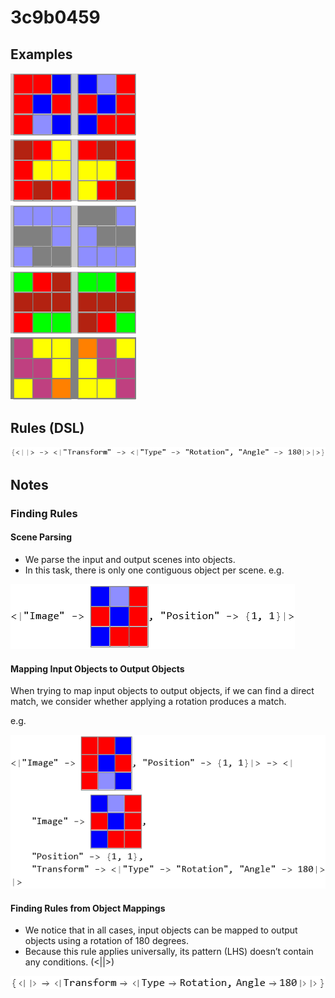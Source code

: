 # 3c9b0459

## Examples

![ARC examples for 3c9b0459](examples.png?raw=true)

## Rules (DSL)

![DSL rules for 3c9b0459](rules.png?raw=true)

## Notes

### Finding Rules


#### Scene Parsing

* We parse the input and output scenes into objects.
* In this task, there is only one contiguous object per scene.
e.g.


![image 1](image1.png?raw=true)

#### Mapping Input Objects to Output Objects

When trying to map input objects to output objects, if we can find a direct match, we consider whether applying a rotation produces a match.

e.g.


![image 2](image2.png?raw=true)

#### Finding Rules from Object Mappings

* We notice that in all cases, input objects can be mapped to output objects using a rotation of 180 degrees.
* Because this rule applies universally, its pattern (LHS) doesn’t contain any conditions. (<||>)

![image 3](image3.png?raw=true)